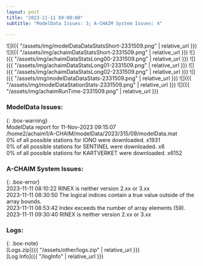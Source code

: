 ```yaml
---
layout: post
title: "2023-11-11 09:00:00"
subtitle: "ModelData Issues: 3; A-CHAIM System Issues: 4"

---
```


![]({{ "/assets/img/modelDataDataStatsShort-2331509.png" | relative_url }})
![]({{ "/assets/img/achaimDataStatsShort-2331509.png" | relative_url }})
![]({{ "/assets/img/achaimDataStatsLong00-2331509.png" | relative_url }})
![]({{ "/assets/img/achaimDataStatsLong01-2331509.png" | relative_url }})
![]({{ "/assets/img/achaimDataStatsLong02-2331509.png" | relative_url }})
![]({{ "/assets/img/modelDataDataStats-2331509.png" | relative_url }})
![]({{ "/assets/img/modelDataStationStats-2331509.png" | relative_url }})
![]({{ "/assets/img/achaimRunTime-2331509.png" | relative_url }})


### ModelData Issues:  
  
{: .box-warning}  
 ModelData report for 11-Nov-2023 09:15:07   
 /home2/achaim1/A-CHAIM/modelData/2023/315/09/modelData.mat   
 0% of all possible stations for IONO were downloaded. x1931   
 0% of all possible stations for SENTINEL were downloaded. x6   
 0% of all possible stations for KARTVERKET were downloaded. x6152   
  
### A-CHAIM System Issues:  
  
{: .box-error}  
2023-11-11 08:10:22 RINEX is neither version 2.xx or 3.xx  
2023-11-11 08:30:50 The logical indices contain a true value outside of the array bounds.  
2023-11-11 08:53:42 Index exceeds the number of array elements (59).  
2023-11-11 09:30:40 RINEX is neither version 2.xx or 3.xx  

### Logs:  
  
{: .box-note}  
[Logs.zip]({{ "/assets/other/logs.zip" | relative_url }})  
[Log Info]({{ "/logInfo" | relative_url }})  
